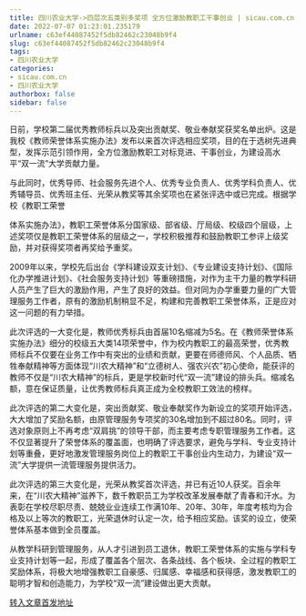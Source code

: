 ```yaml
---
title: 四川农业大学->四层次五类别多奖项 全方位激励教职工干事创业 | sicau.com.cn
date: 2022-07-07 01:23:01.235179
urlname: c63ef44087452f5db82462c23048b9f4
slug: c63ef44087452f5db82462c23048b9f4
tags: 
- 四川农业大学
categories:
- sicau.com.cn
- 四川农业大学
authorbox: false
sidebar: false
---
```

日前，学校第二届优秀教师标兵以及突出贡献奖、敬业奉献奖获奖名单出炉。这是我校《教师荣誉体系实施办法》发布以来首次评选相应奖项，目的在于选树先进典型，发挥示范引领作用，全方位激励教职工对标竞进、干事创业，为建设高水平“双一流”大学贡献力量。

与此同时，优秀导师、社会服务先进个人、优秀专业负责人、优秀学科负责人、优秀辅导员、优秀班主任、光荣从教奖等其余奖项也在紧张评选中或已完成。根据学校《教职工荣誉
<!--more-->
体系实施办法》，教职工荣誉体系分国家级、部省级、厅局级、校级四个层级，上述奖项仅是教职工荣誉体系的层级之一，学校积极推荐和鼓励教职工参评上级奖励，并对获得奖项者再奖给予重奖。

2009年以来，学校先后出台《学科建设双支计划》、《专业建设支持计划》、《国际化办学推进计划》、《社会服务支持计划》等重磅措施，对作为主干力量的教学科研人员产生了巨大的激励作用，产生了良好的效益。但对同为办学重要力量的广大管理服务工作者，原有的激励机制稍显不足，构建和完善教职工荣誉体系，正是应对这一问题的有力举措。

此次评选的一大变化是，教师优秀标兵由首届10名缩减为5名。在《教师荣誉体系实施办法》细分的校级五大类14项荣誉中，作为校内教职工的最高荣誉，优秀教师标兵不仅要在业务工作中有突出的业绩和贡献，更要在师德师风、个人品质、牺牲奉献精神等方面体现“川农大精神”和“立德树人、强农兴农”初心使命，能获评的教师不仅是“川农大精神”的标兵，更是学校新时代“双一流”建设的排头兵。缩减名额，意在保证质量，让优秀教师标兵真正成为全校教职工效法的榜样。

此次评选的第二大变化是，突出贡献奖、敬业奉献奖作为新设立的奖项开始评选，大大增加了奖励名额，由原管理服务专项奖的30名增加到不超过80名。同时，评选对象原则上不再考虑“双肩挑”的领导干部，而主要考虑专职管理服务工作者。这不仅显著提升了荣誉体系的覆盖面，也明确了评选要求，避免与学科、专业支持计划等重叠，更好地激发管理服务岗位上的教职工干事创业内生动力，为建设“双一流”大学提供一流管理服务提供活力。

此次评选的第三大变化是，光荣从教奖首次评选，并已有近10人获奖。百余年来，在“川农大精神”滋养下，数千教职员工为学校改革发展奉献了青春和汗水。为表彰在学校尽职尽责、兢兢业业连续工作满10年、20年、30年，年度考核均为合格及以上等次的教职工，光荣退休时认定一次，给予相应奖励。该奖的设立，使荣誉体系基本做到全员覆盖。

从教学科研到管理服务，从人才引进到员工退休，教职工荣誉体系的实施与学科专业支持计划等一起，形成了覆盖各个层次、各条战线、各个板块、全过程的教职工奖励体系，将极大地增强教职工自豪感、归属感、幸福感和获得感，激发教职工的聪明才智和创造能力，为学校“双一流”建设做出更大贡献。



[转入文章首发地址](https://news.sicau.edu.cn/info/1135/68724.htm)